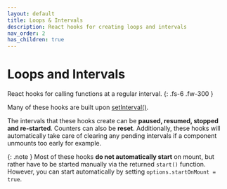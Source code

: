 ```yaml
---
layout: default
title: Loops & Intervals
description: React hooks for creating loops and intervals
nav_order: 2
has_children: true
---
```


# Loops and Intervals

React hooks for calling functions at a regular interval.
{: .fs-6 .fw-300 }

Many of these hooks are built upon [setInterval()][interval-mdn].

The intervals that these hooks create can be **paused, resumed, stopped and re-started**. Counters can also be **reset**.
Additionally, these hooks will automatically take care of clearing any pending intervals if a component unmounts too early for example.

{: .note }
Most of these hooks **do not automatically start** on mount, but rather have to be started manually via the returned `start()` function. However, you can start automatically by setting `options.startOnMount = true`.

[interval-mdn]: https://developer.mozilla.org/en-US/docs/Web/API/setInterval

